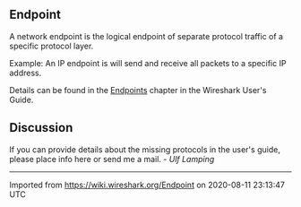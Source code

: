 ## Endpoint

A network endpoint is the logical endpoint of separate protocol traffic of a specific protocol layer.

Example: An IP endpoint is will send and receive all packets to a specific IP address.

Details can be found in the [Endpoints](http://www.wireshark.org/docs/wsug_html_chunked/ChStatEndpoints.html) chapter in the Wireshark User's Guide.

## Discussion

If you can provide details about the missing protocols in the user's guide, please place info here or send me a mail. - *Ulf Lamping*

---

Imported from https://wiki.wireshark.org/Endpoint on 2020-08-11 23:13:47 UTC
